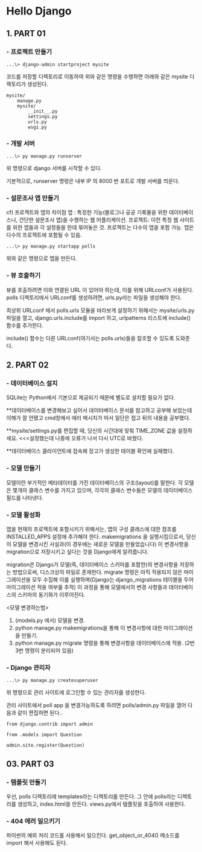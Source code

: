 # Hello Django


## 1. PART 01

### - 프로젝트 만들기 

```
...\> django-admin startproject mysite
```

코드를 저장할 디렉토리로 이동하여 위와 같은 명령을 수행하면 아래와 같은 mysite 디렉토리가 생성된다.

```
mysite/
    manage.py
    mysite/
        __init__.py
        settings.py
        urls.py
        wsgi.py
```

### - 개발 서버

```
...\> py manage.py runserver
```

위 명령으로 django 서버를 시작할 수 있다.

기본적으로, runserver 명령은 내부 IP 의 8000 번 포트로 개발 서버를 띄운다.

### - 설문조사 앱 만들기

cf) 프로젝트와 앱의 차이점
앱 : 특정한 기능(블로그나 공공 기록물을 위한 데이터베이스나, 간단한 설문조사 앱)을 수행하는 웹 어플리케이션. 
프로젝트: 이런 특정 웹 사이트를 위한 앱들과 각 설정들을 한데 묶어놓은 것. 프로젝트는 다수의 앱을 포함 가능. 앱은 다수의 프로젝트에 포함될 수 있음.

```
...\> py manage.py startapp polls
```

위와 같은 명령으로 앱을 만든다.

### - 뷰 호출하기

뷰를 호출하려면 이와 연결된 URL 이 있어야 하는데, 이를 위해 URLconf가 사용된다.
polls 디렉토리에서 URLconf를 생성하려면, urls.py라는 파일을 생성해야 한다.

최상위 URLconf 에서 polls.urls 모듈을 바라보게 설정하기 위해서는 mysite/urls.py 파일을 열고, django.urls.include를 import 하고, urlpatterns 리스트에 include() 함수를 추가한다.

include() 함수는 다른 URLconf(여기서는 polls.urls)들을 참조할 수 있도록 도와준다.


## 2. PART 02

### - 데이터베이스 설치

 SQLite는 Python에서 기본으로 제공되기 때문에 별도로 설치할 필요가 없다.
 
 **데이터베이스를 변경해보고 싶어서 데이터베이스 문서를 참고하고 공부해 보았는데 이해가 잘 안됐고 cmd창에서 에러 메시지가 떠서 일단은 접고 뒤의 내용을 공부했다.
 
 **mysite/settings.py를 편집할 때, 당신의 시간대에 맞춰 TIME_ZONE 값을 설정하세요. <<<설정했는데 나중에 오류가 나서 다시 UTC로 바꿨다.
 
 **데이터베이스 클라이언트에 접속해 장고가 생성한 테이블 확인에 실패했다.
 
 
 ### - 모델 만들기
 
 모델이란 부가적인 메타데이터를 가진 데이터베이스의 구조(layout)를 말한다.
 각 모델은 몇개의 클래스 변수를 가지고 있으며, 각각의 클래스 변수들은 모델의 데이터베이스 필드를 나타낸다.
 
 ### - 모델 활성화
 
 앱을 현재의 프로젝트에 포함시키기 위해서는, 앱의 구성 클래스에 대한 참조를 INSTALLED_APPS 설정에 추가해야 한다. 
 makemigrations 을 실행시킴으로서, 당신이 모델을 변경시킨 사실과(이 경우에는 새로운 모델을 만들었습니다) 이 변경사항을 migration으로 저장시키고 싶다는 것을 Django에게 알려줍니다.

migration은 Django가 모델(즉, 데이터베이스 스키마를 포함한)의 변경사항을 저장하는 방법으로써, 디스크상의 파일로 존재한다. 
migrate 명령은 아직 적용되지 않은 마이그레이션을 모두 수집해 이를 실행하며(Django는 django_migrations 테이블을 두어 마이그레이션 적용 여부를 추적) 이 과정을 통해 모델에서의 변경 사항들과 데이터베이스의 스키마의 동기화가 이루어진다.

<모델 변경하는법>
1. (models.py 에서) 모델을 변경.
2. python manage.py makemigrations을 통해 이 변경사항에 대한 마이그레이션을 만들기.
3. python manage.py migrate 명령을 통해 변경사항을 데이터베이스에 적용.
(2번 3번 명령이 분리되어 있음)


### - Django 관리자 

```
...\> py manage.py createsuperuser
```
위 명령으로  관리 사이트에 로그인할 수 있는 관리자를 생성한다.

관리 사이트에서 poll app 을 변경가능하도록 하려면 polls/admin.py 파일을 열어 다음과 같이 편집하면 된다..

```
from django.contrib import admin

from .models import Question

admin.site.register(Question)
```

## 03. PART 03

### - 템플릿 만들기

우선, polls 디렉토리에 templates라는 디렉토리를 만든다. 그 안에 polls라는 디렉토리를 생성하고, index.html을 만든다.
views.py에서 템플릿을 호출하여 사용한다.

### - 404 에러 일으키기

파이썬의 예외 처리 코드를 사용해서 일으킨다.
get_object_or_404() 메소드를 import 해서 사용해도 된다.

